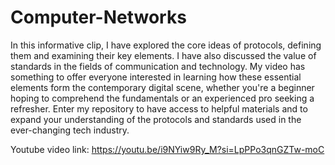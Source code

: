 # Computer-Networks
In this informative clip, I have explored the core ideas of protocols, defining them and examining their key elements. I have also discussed the value of standards in the fields of communication and technology. My video has something to offer everyone interested in learning how these essential elements form the contemporary digital scene, whether you're a beginner hoping to comprehend the fundamentals or an experienced pro seeking a refresher. Enter my repository to have access to helpful materials and to expand your understanding of the protocols and standards used in the ever-changing tech industry.

Youtube video link: https://youtu.be/i9NYiw9Ry_M?si=LpPPo3qnGZTw-moC
